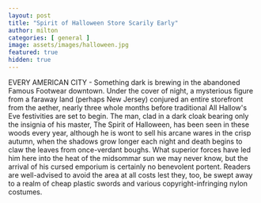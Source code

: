 ```yaml
---
layout: post
title: "Spirit of Halloween Store Scarily Early"
author: milton
categories: [ general ]
image: assets/images/halloween.jpg
featured: true
hidden: true
---
```


EVERY AMERICAN CITY - Something dark is brewing in the abandoned Famous Footwear downtown. Under the cover of night, a mysterious figure from a faraway land (perhaps New Jersey) conjured an entire storefront from the aether, nearly three whole months before traditional All Hallow's Eve festivities are set to begin. The man, clad in a dark cloak bearing only the insignia of his master, The Spirit of Halloween, has been seen in these woods every year, although he is wont to sell his arcane wares in the crisp autumn, when the shadows grow longer each night and death begins to claw the leaves from once-verdant boughs. What superior forces have led him here into the heat of the midsommar sun we may never know, but the arrival of his cursed emporium is certainly no benevolent portent. Readers are well-advised to avoid the area at all costs lest they, too, be swept away to a realm of cheap plastic swords and various copyright-infringing nylon costumes.
